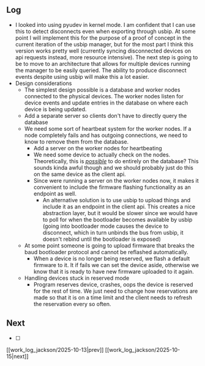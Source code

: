 ## Log
- I looked into using pyudev in kernel mode. I am confident that I can use this to detect disconnects even when exporting through usbip. At some point I will implement this for the purpose of a proof of concept in the current iteration of the usbip manager, but for the most part I think this version works pretty well (currently syncing disconnected devices on api requests instead, more resource intensive). The next step is going to be to move to an architecture that allows for multiple devices running the manager to be easily queried. The ability to produce disconnect events despite using usbip will make this a lot easier. 
- Design considerations 
	- The simplest design possible is a database and worker nodes connected to the physical devices. The worker nodes listen for device events and update entries in the database on where each device is being updated.
	- Add a separate server so clients don't have to directly query the database
	- We need some sort of heartbeat system for the worker nodes. If a node completely fails and has outgoing connections, we need to know to remove them from the database.
		- Add a server on the worker nodes for heartbeating
		- We need some device to actually check on the nodes. Theoretically, this is [*possible*](https://blog.dotnetframework.org/2019/09/17/make-a-http-request-from-sqlserver-using-a-clr-udf/) to do entirely on the database? This sounds kinda awful though and we should probably just do this on the same device as the client api. 
		- Since were running a server on the worker nodes now, it makes it convenient to include the firmware flashing functionality as an endpoint as well. 
			- An alternative solution is to use usbip to upload things and include it as an endpoint in the client api. This creates a nice abstraction layer, but it would be slower since we would have to poll for when the bootloader becomes available by usbip (going into bootloader mode causes the device to disconnect, which in turn unbinds the bus from usbip, it doesn't rebind until the bootloader is exposed)
	- At some point someone is going to upload firmware that breaks the baud bootloader protocol and cannot be reflashed automatically.
		- When a device is no longer being reserved, we flash a default firmware to it. It if fails we can set the device aside, otherwise we know that it is ready to have new firmware uploaded to it again.
	- Handling devices stuck in reserved mode
		- Program reserves device, crashes, oops the device is reserved for the rest of time. We just need to change how reservations are made so that it is on a time limit and the client needs to refresh the reservation every so often.
## Next
- [ ]

[[work_log_jackson/2025-10-13|prev]] [[work_log_jackson/2025-10-15|next]]
